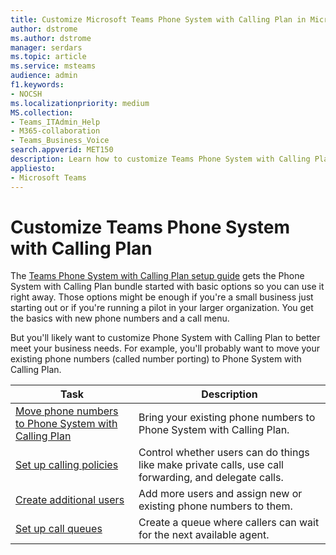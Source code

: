 ```yaml
---
title: Customize Microsoft Teams Phone System with Calling Plan in Microsoft Teams
author: dstrome 
ms.author: dstrome
manager: serdars
ms.topic: article
ms.service: msteams
audience: admin
f1.keywords:
- NOCSH
ms.localizationpriority: medium
MS.collection: 
- Teams_ITAdmin_Help
- M365-collaboration
- Teams_Business_Voice
search.appverid: MET150
description: Learn how to customize Teams Phone System with Calling Plan to meet the specific needs of your organization.
appliesto: 
- Microsoft Teams
---
```


# Customize Teams Phone System with Calling Plan

The [Teams Phone System with Calling Plan setup guide](set-up-overview.md) gets the Phone System with Calling Plan bundle started with basic options so you can use it right away. Those options might be enough if you're a small business just starting out or if you're running a pilot in your larger organization. You get the basics with new phone numbers and a call menu.

But you'll likely want to customize Phone System with Calling Plan to better meet your business needs. For example, you'll probably want to move your existing phone numbers (called number porting) to Phone System with Calling Plan.

| Task        | Description       |
|-------------|-------------------|
| [Move phone numbers to Phone System with Calling Plan](port-phone-numbers.md) | Bring your existing phone numbers to Phone System with Calling Plan. |
| [Set up calling policies](set-up-policies.md) | Control whether users can do things like make private calls, use call forwarding, and delegate calls. |
| [Create additional users](create-users.md) | Add more users and assign new or existing phone numbers to them. |
| [Set up call queues](./create-a-phone-system-call-queue-smb.md) | Create a queue where callers can wait for the next available agent. |
